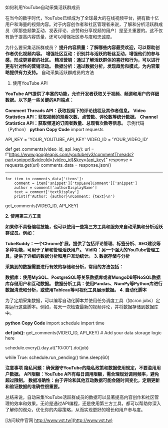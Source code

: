 如何利用YouTube自动采集活跃群成员

在当今的数字时代，YouTube已经成为了全球最大的在线视频平台，拥有数十亿用户和海量的视频内容。对于内容创作者和社区管理者来说，了解和分析活跃群成员（即那些频繁互动、发表评论、点赞和分享视频的用户）是至关重要的。这不仅有助于提高内容质量，还可以增强社区参与度和忠诚度。

为什么要采集活跃群成员？
**提升内容质量：了解哪些内容最受欢迎，可以帮助创作者优化视频内容。**
**增强社区互动：识别并与活跃的粉丝互动，增强他们的参与感，形成更紧密的社区。**
**精准营销：通过了解活跃群体的喜好和行为，可以进行更有针对性的营销活动。**
**数据分析：通过数据分析，发现趋势和模式，为内容策略提供有力支持。**
自动采集活跃群成员的方法
1. 使用YouTube API

**YouTube API提供了丰富的功能，允许开发者获取关于视频、频道和用户的详细数据。以下是一些关键的API端点：**

**Comment Threads API：获取视频下的评论线程及其作者信息。**
**Video Statistics API：获取视频的观看次数、点赞数、评论数等统计数据。**
**Channel Statistics API：获取频道的订阅者数量、总观看次数等信息。**
示例代码（Python）
**python**
**Copy Code**
import requests

API_KEY = 'YOUR_YOUTUBE_API_KEY'
VIDEO_ID = 'YOUR_VIDEO_ID'

def get_comments(video_id, api_key):
    url = f"https://www.googleapis.com/youtube/v3/commentThreads?part=snippet&videoId={video_id}&key={api_key}"
    response = requests.get(url)
    comments_data = response.json()
**    **
    for item in comments_data['items']:
        comment = item['snippet']['topLevelComment']['snippet']
        author = comment['authorDisplayName']
        text = comment['textDisplay']
        print(f'Author: {author}\nComment: {text}\n')

get_comments(VIDEO_ID, API_KEY)

**2. 使用第三方工具**

**如果你不具备编程技能，也可以使用一些第三方工具和服务来自动采集和分析活跃群成员。例如：**

**TubeBuddy：一个Chrome扩展，提供了包括评论管理、标签分析、SEO建议等多种功能，可用于了解和管理活跃用户。**
**VidIQ：另一个强大的YouTube管理工具，提供了详细的数据分析和用户互动统计。**
**3. 数据存储与分析**

**采集到的数据需要进行有效的存储和分析，常用的方法包括：**

**数据库：使用MySQL、PostgreSQL等关系数据库或者MongoDB等NoSQL数据库存储用户和互动数据。**
**数据分析工具：使用Pandas、NumPy等Python库进行数据清洗和分析，或使用Tableau等可视化工具展示数据。**
**4. 自动化脚本**

为了定期采集数据，可以编写自动化脚本并使用任务调度工具（如cron jobs）定期运行这些脚本。例如，每天一次检查最新的视频评论，并将数据存储到数据库中。

**python**
**Copy Code**
import schedule
import time

**def job():**
    get_comments(VIDEO_ID, API_KEY)
    # Add your data storage logic here

schedule.every().day.at("10:00").do(job)

while True:
    schedule.run_pending()
    time.sleep(60)

**注意事项**
**隐私问题：确保遵守YouTube的隐私政策和数据使用规定，不要滥用用户数据。**
**API限额：YouTube API有每日调用限额，需合理规划调用频率，避免超过限制。**
**数据准确性：由于评论和其他互动数据可能会随时间变化，定期更新和验证数据的准确性很重要。**

总结来说，自动采集YouTube活跃群成员的数据可以显著提高内容创作和社区管理的效率和效果。无论是通过API编程，还是使用第三方工具，都可以帮助你深入了解你的观众，优化你的内容策略，从而实现更好的增长和用户参与度。


[访问软件官网 http://www.vst.tw](http://www.vst.tw)
